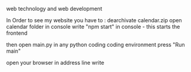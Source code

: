 web technology and web development 

In Order to see my website you have to : 
dearchivate calendar.zip
open calendar folder in console
write "npm start" in console  -  this starts the frontend

then open main.py in any python coding coding environment
press "Run main" 

open your browser in address line write

